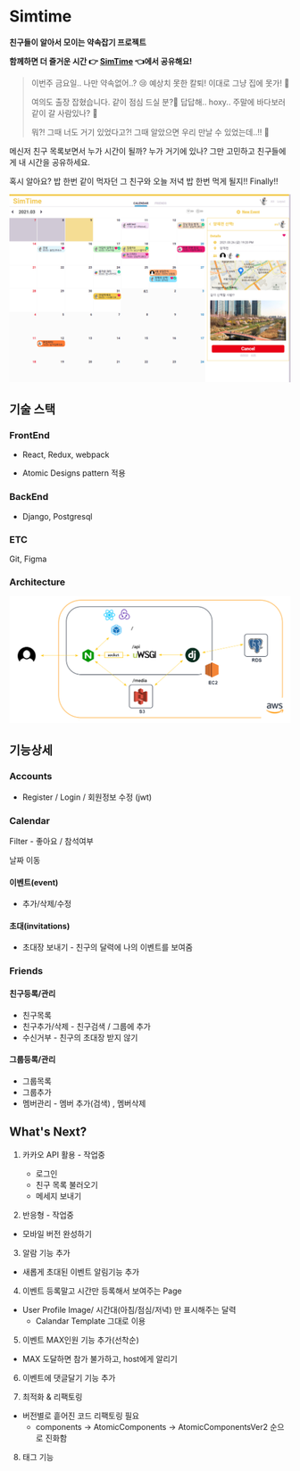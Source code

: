 # Simtime

**친구들이 알아서 모이는 약속잡기 프로젝트**  

**함께하면 더 즐거운 시간 :point_right: [SimTime](simti.me) :point_left:에서 공유해요!**  



> 이번주 금요일.. 나만 약속없어..? :cry: 예상치 못한 칼퇴!  이대로 그냥 집에 못가! :beer:  
>
> 여의도 출장 잡혔습니다.  같이 점심 드실 분?:curry:  답답해.. hoxy.. 주말에 바다보러 같이 갈 사람있나? :bus:  
>
> 뭐?! 그때 너도 거기 있었다고?! 그때 알았으면 우리 만날 수 있었는데..!! :no_good:  
  
  

메신저 친구 목록보면서 누가 시간이 될까? 누가 거기에 있나? 그만 고민하고 친구들에게 내 시간을 공유하세요. 

혹시 알아요? 밥 한번 같이 먹자던 그 친구와 오늘 저녁 밥 한번 먹게 될지!!  Finally!!  
  


![simtime](https://github.com/arara90/images/blob/master/Simtime/readme/img001.png?raw=true)

  
  
## 기술 스택

### FrontEnd

- React, Redux, webpack

- Atomic Designs pattern 적용
  
  

### BackEnd

* Django, Postgresql



### ETC

Git, Figma



### Architecture

![architecture](https://github.com/arara90/images/blob/master/Simtime/readme/architecture.png?raw=true)





## 기능상세

### Accounts

* Register / Login / 회원정보 수정 (jwt)

  

### Calendar

Filter - 좋아요 / 참석여부

날짜 이동



#### 이벤트(event)

* 추가/삭제/수정

  

#### 초대(invitations) 

* 초대장 보내기 - 친구의 달력에 나의 이벤트를 보여줌



### Friends

#### 친구등록/관리

* 친구목록
* 친구추가/삭제 - 친구검색 / 그룹에 추가
* 수신거부 - 친구의 초대장 받지 않기



#### 그룹등록/관리

* 그룹목록
* 그룹추가
* 멤버관리 - 멤버 추가(검색) , 멤버삭제





## What's Next?

1) 카카오 API 활용 - 작업중

	- 로그인
	- 친구 목록 불러오기
	- 메세지 보내기



2) 반응형 - 작업중

* 모바일 버전 완성하기



3) 알람 기능 추가

* 새롭게 초대된 이벤트 알림기능 추가



4) 이벤트 등록말고 시간만 등록해서 보여주는 Page

* User Profile Image/ 시간대(아침/점심/저녁) 만 표시해주는 달력
  * Calandar Template 그대로 이용



5) 이벤트 MAX인원 기능 추가(선착순) 

- MAX 도달하면 참가 불가하고, host에게 알리기

  

6) 이벤트에 댓글달기 기능 추가





7) 최적화 & 리팩토링

* 버전별로 흩어진 코드 리팩토링 필요
  *  components -> AtomicComponents -> AtomicComponentsVer2 순으로 진화함


8) 태그 기능
